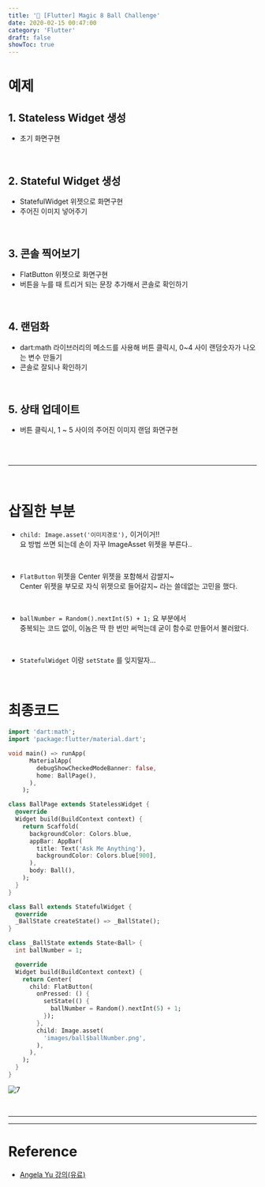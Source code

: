 ```yaml
---
title: '💎 [Flutter] Magic 8 Ball Challenge'
date: 2020-02-15 00:47:00
category: 'Flutter'
draft: false
showToc: true
---
```


# 예제

## 1. Stateless Widget 생성
- 초기 화면구현

<br/>



## 2. Stateful Widget 생성
- StatefulWidget 위젯으로 화면구현
- 주어진 이미지 넣어주기

<br/>



## 3. 콘솔 찍어보기
- FlatButton 위젯으로 화면구현
- 버튼을 누를 때 트리거 되는 문장 추가해서 콘솔로 확인하기
  
<br/>



## 4. 랜덤화
- dart:math 라이브러리의 메소드를 사용해 버튼 클릭시, 
  0~4 사이 랜덤숫자가 나오는 변수 만들기
- 콘솔로 잘되나 확인하기

<br/>




## 5. 상태 업데이트
- 버튼 클릭시, 1 ~ 5 사이의 주어진 이미지 랜덤 화면구현

<br/>





<br/>

---

<br/>



# 삽질한 부분

- ``child: Image.asset('이미지경로'),`` 이거이거!!  
 요 방법 쓰면 되는데 손이 자꾸 ImageAsset 위젯을 부른다..

<br/>

- ``FlatButton`` 위젯을 Center 위젯을 포함해서 감쌀지~  
 Center 위젯을 부모로 자식 위젯으로 들어갈지~ 라는 쓸데없는 고민을 했다.

 <br/>
 

- ``ballNumber = Random().nextInt(5) + 1;`` 요 부분에서    
 중복되는 코드 없이, 이놈은 딱 한 번만 써먹는데 굳이 함수로 만들어서 불러왔다. 


 <br/>
 

- ``StatefulWidget`` 이랑 ``setState`` 를 잊지말자...


<br/>


# 최종코드

```dart
import 'dart:math';
import 'package:flutter/material.dart';

void main() => runApp(
      MaterialApp(
        debugShowCheckedModeBanner: false,
        home: BallPage(),
      ),
    );

class BallPage extends StatelessWidget {
  @override
  Widget build(BuildContext context) {
    return Scaffold(
      backgroundColor: Colors.blue,
      appBar: AppBar(
        title: Text('Ask Me Anything'),
        backgroundColor: Colors.blue[900],
      ),
      body: Ball(),
    );
  }
}

class Ball extends StatefulWidget {
  @override
  _BallState createState() => _BallState();
}

class _BallState extends State<Ball> {
  int ballNumber = 1;

  @override
  Widget build(BuildContext context) {
    return Center(
      child: FlatButton(
        onPressed: () {
          setState(() {
            ballNumber = Random().nextInt(5) + 1;
          });
        },
        child: Image.asset(
          'images/ball$ballNumber.png',
        ),
      ),
    );
  }
}

```


![7](https://user-images.githubusercontent.com/55340876/74589292-565c2180-5047-11ea-84a3-16903d9ef9f0.gif)



<br/>


---
---

# Reference  
- [Angela Yu 강의(유료)](https://www.udemy.com/course/flutter-bootcamp-with-dart/)
